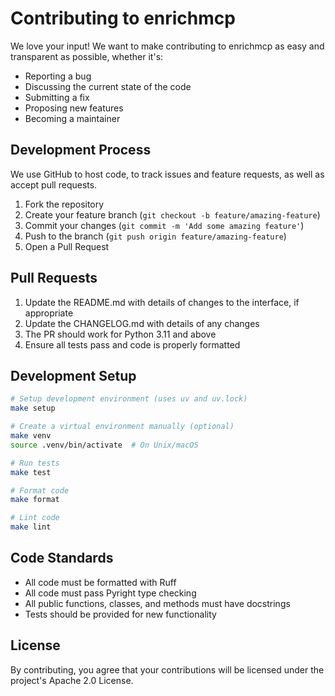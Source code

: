 # Contributing to enrichmcp

We love your input! We want to make contributing to enrichmcp as easy and transparent as possible, whether it's:

- Reporting a bug
- Discussing the current state of the code
- Submitting a fix
- Proposing new features
- Becoming a maintainer

## Development Process

We use GitHub to host code, to track issues and feature requests, as well as accept pull requests.

1. Fork the repository
2. Create your feature branch (`git checkout -b feature/amazing-feature`)
3. Commit your changes (`git commit -m 'Add some amazing feature'`)
4. Push to the branch (`git push origin feature/amazing-feature`)
5. Open a Pull Request

## Pull Requests

1. Update the README.md with details of changes to the interface, if appropriate
2. Update the CHANGELOG.md with details of any changes
3. The PR should work for Python 3.11 and above
4. Ensure all tests pass and code is properly formatted

## Development Setup

```bash
# Setup development environment (uses uv and uv.lock)
make setup

# Create a virtual environment manually (optional)
make venv
source .venv/bin/activate  # On Unix/macOS

# Run tests
make test

# Format code
make format

# Lint code
make lint
```

## Code Standards

- All code must be formatted with Ruff
- All code must pass Pyright type checking
- All public functions, classes, and methods must have docstrings
- Tests should be provided for new functionality

## License

By contributing, you agree that your contributions will be licensed under the project's Apache 2.0 License.
